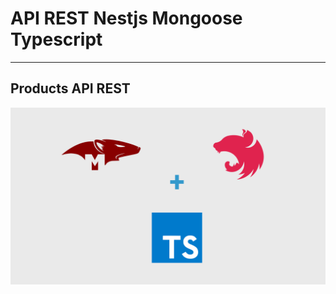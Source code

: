 # API REST Nestjs Mongoose Typescript

---

## Products API REST

![Title image](./img/Title-image.png "Title image")
